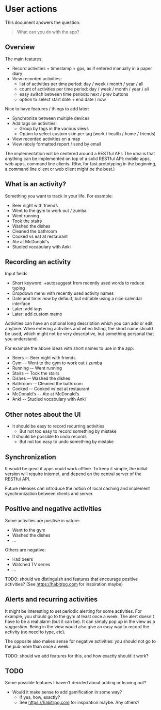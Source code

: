User actions
============

This document answers the question:

> What can you do with the app?

Overview
--------

The main features:

- Record activities + timestamp + gps, as if entered manually in a paper diary
- View recorded activities:
    - list of activities per time period: day / week / month / year / all
    - count of activities per time period: day / week / month / year / all
    - easy switch between time periods: next / prev buttons
    - option to select start date + end date / now

Nice to have features / things to add later:

- Synchronize between multiple devices
- Add tags on activities:
    - Group by tags in the various views
    - Option to select custom skin per tag (work / health / home / friends)
- View recorded activities on a map
- View nicely formatted report / send by email

The implementation will be centered around a RESTful API.
The idea is that anything can be implemented on top of a solid RESTful API:
mobile apps, web apps, command line clients.
(Btw, for fast prototyping in the beginning,
a command line client or web client might be the best.)

What is an activity?
--------------------

Something you want to track in your life.
For example:

- Beer night with friends
- Went to the gym to work out / zumba
- Went running
- Took the stairs
- Washed the dishes
- Cleaned the bathroom
- Cooked vs eat at restaurant
- Ate at McDonald's
- Studied vocabulary with Anki

Recording an activity
---------------------

Input fields:

- Short keyword: +autosuggest from recently used words to reduce typing
- Dropdown menu with recently used activity names
- Date and time: *now* by default, but editable using a nice calendar interface
- Later: add tags
- Later: add custom memo

Activities can have an optional long description which you can add or edit anytime.
When entering activities and when listing,
the short name should be used,
which might not be very descriptive, but something personal that you understand.

For example the above ideas with short names to use in the app:

- Beers -- Beer night with friends
- Gym -- Went to the gym to work out / zumba
- Running -- Went running
- Stairs -- Took the stairs
- Dishes -- Washed the dishes
- Bathroom -- Cleaned the bathroom
- Cooked -- Cooked vs eat at restaurant
- McDonald's -- Ate at McDonald's
- Anki -- Studied vocabulary with Anki

Other notes about the UI
------------------------

- It should be easy to record recurring activities
    - But not too easy to record something by mistake
- It should be possible to undo records
    - But not too easy to undo something by mistake

Synchronization
---------------

It would be great if apps could work offline.
To keep it simple, the initial version will require internet,
and depend on the central server of the RESTful API.

Future releases can introduce the notion of local caching
and implement synchronization between clients and server.

Positive and negative activities
--------------------------------

Some activities are positive in nature:

- Went to the gym
- Washed the dishes
- ...

Others are negative:

- Had beers
- Watched TV series
- ...

TODO: should we distinguish and features that encourage positive activities?
(See https://habitrpg.com for inspiration maybe)

Alerts and recurring activities
-------------------------------

It might be interesting to set periodic alerting for some activities.
For example, you should go to the gym at least once a week.
The alert doesn't have to be a real alarm (but it can be).
It can simply pop up in the view as a *suggestion*.
Being in the view would also give an easy way to record the activity (no need to type, etc).

The opposite also makes sense for negative activities:
you should not go to the pub more than once a week.

TODO: should we add features for this, and how exactly should it work?

TODO
----

Some possible features I haven't decided about adding or leaving out?

- Would it make sense to add gamification in some way?
    - If yes, how, exactly?
    - See https://habitrpg.com for inspiration maybe. Any others?

